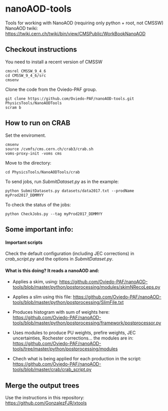 # nanoAOD-tools
Tools for working with NanoAOD (requiring only python + root, not CMSSW)
NanoAOD twiki: https://twiki.cern.ch/twiki/bin/view/CMSPublic/WorkBookNanoAOD

## Checkout instructions

You need to install a recent version of CMSSW

    cmsrel CMSSW_9_4_6
    cd CMSSW_9_4_6/src
    cmsenv

Clone the code from the Oviedo-PAF group.

    git clone https://github.com/Oviedo-PAF/nanoAOD-tools.git PhysicsTools/NanoAODTools
    scram b

## How to run on CRAB

Set the enviroment.

    cmsenv
    source /cvmfs/cms.cern.ch/crab3/crab.sh
    voms-proxy-init -voms cms

Move to the directory:
 
    cd PhysicsTools/NanoAODTools/crab

To send jobs, run *SubmitDataset.py* as in the example:

    python SubmitDatasets.py datasets/data2017.txt --prodName myProd2017_DDMMYY

To check the status of the jobs:

    python CheckJobs.py --tag myProd2017_DDMMYY

## Some important info:

#### Important scripts

Check the default configuration (including JEC corrections) in *crab_script.py* and the options in *SubmitDataset.py*.

#### What is this doing? It reads a nanoAOD and:
- Applies a skim, using:
    https://github.com/Oviedo-PAF/nanoAOD-tools/blob/master/python/postprocessing/modules/skimNRecoLeps.py

- Applies a slim using this file:
    https://github.com/Oviedo-PAF/nanoAOD-tools/blob/master/python/postprocessing/SlimFile.txt

- Produces histogram with sum of weights here:
    https://github.com/Oviedo-PAF/nanoAOD-tools/blob/master/python/postprocessing/framework/postprocessor.py

- Uses modules to produce PU weights, prefire weights, JEC uncertainties, Rochester corrections... the modules are in:
    https://github.com/Oviedo-PAF/nanoAOD-tools/tree/master/python/postprocessing/modules

- Chech what is being applied for each production in the script:
   https://github.com/Oviedo-PAF/nanoAOD-tools/blob/master/crab/crab_script.py 

## Merge the output trees
Use the instructions in this repository:
    https://github.com/GonzalezFJR/xtools
